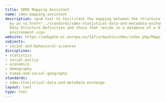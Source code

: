 ```yaml
---
title: SDMX Mapping Assistant
name: sdmx-mapping-assistant
description: <p>A tool to facilitate the mapping between the structural metadata provided
  by an <a href="../standards/sdmx-statistical-data-and-metadata-exchange.html">SDMX</a>-ML
  Data Structure Definition and those that reside in a database of a dissemination
  environment.</p>
website: https://webgate.ec.europa.eu/fpfis/mwikis/sdmx/index.php/Mapping_Assistant
subjects:
- social-and-behavioral-sciences
disciplines:
- statistics
- social-policy
- economics
- demography
- human-and-social-geography
standards:
- sdmx-statistical-data-and-metadata-exchange
layout: tool
type: tool
---
```



